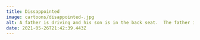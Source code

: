 ```yaml
---
title: Dissappointed
image: cartoons/disappointed-.jpg
alt: A father is driving and his son is in the back seat.  The father is looking at his son through the review mirror and saying "you can do anything you put your mind to, which is why I'm so disappointed with how my life ended up."
date: 2021-05-26T21:42:39.443Z
---
```

